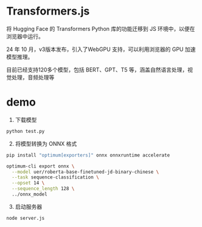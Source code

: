# Transformers.js 
将 Hugging Face 的 Transformers Python 库的功能迁移到 JS 环境中，以便在浏览器中运行。

24 年 10 月，v3版本发布，引入了WebGPU 支持，可以利用浏览器的 GPU 加速模型推理。

目前已经支持120多个模型，包括 BERT、GPT、T5 等，涵盖自然语言处理，视觉处理，音频处理等


# demo
1. 下载模型
```bash
python test.py
```

2. 将模型转换为 ONNX 格式
```bash
pip install "optimum[exporters]" onnx onnxruntime accelerate

optimum-cli export onnx \
  --model uer/roberta-base-finetuned-jd-binary-chinese \
  --task sequence-classification \
  --opset 14 \
  --sequence_length 128 \
  ../onnx_model
```

3. 启动服务器
```bash
node server.js
```